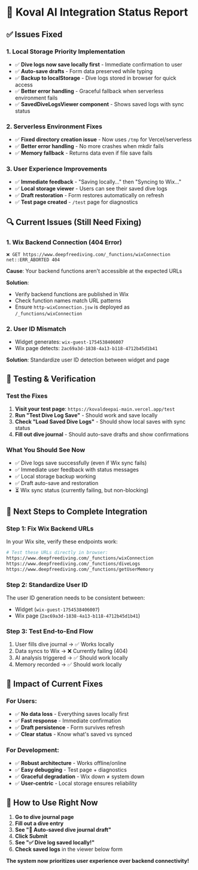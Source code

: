 # 🎯 Koval AI Integration Status Report

## ✅ **Issues Fixed**

### 1. **Local Storage Priority Implementation**

- ✅ **Dive logs now save locally first** - Immediate confirmation to user
- ✅ **Auto-save drafts** - Form data preserved while typing
- ✅ **Backup to localStorage** - Dive logs stored in browser for quick access
- ✅ **Better error handling** - Graceful fallback when serverless environment fails
- ✅ **SavedDiveLogsViewer component** - Shows saved logs with sync status

### 2. **Serverless Environment Fixes**

- ✅ **Fixed directory creation issue** - Now uses `/tmp` for Vercel/serverless
- ✅ **Better error handling** - No more crashes when mkdir fails
- ✅ **Memory fallback** - Returns data even if file save fails

### 3. **User Experience Improvements**

- ✅ **Immediate feedback** - "Saving locally..." then "Syncing to Wix..."
- ✅ **Local storage viewer** - Users can see their saved dive logs
- ✅ **Draft restoration** - Form restores automatically on refresh
- ✅ **Test page created** - `/test` page for diagnostics

## 🔍 **Current Issues (Still Need Fixing)**

### 1. **Wix Backend Connection (404 Error)**

```
❌ GET https://www.deepfreediving.com/_functions/wixConnection net::ERR_ABORTED 404
```

**Cause**: Your backend functions aren't accessible at the expected URLs

**Solution**:

- Verify backend functions are published in Wix
- Check function names match URL patterns
- Ensure `http-wixConnection.jsw` is deployed as `/_functions/wixConnection`

### 2. **User ID Mismatch**

- Widget generates: `wix-guest-1754538406007`
- Wix page detects: `2ac69a3d-1838-4a13-b118-4712b45d1b41`

**Solution**: Standardize user ID detection between widget and page

## 🧪 **Testing & Verification**

### **Test the Fixes**

1. **Visit your test page**: `https://kovaldeepai-main.vercel.app/test`
2. **Run "Test Dive Log Save"** - Should work and save locally
3. **Check "Load Saved Dive Logs"** - Should show local saves with sync status
4. **Fill out dive journal** - Should auto-save drafts and show confirmations

### **What You Should See Now**

- ✅ Dive logs save successfully (even if Wix sync fails)
- ✅ Immediate user feedback with status messages
- ✅ Local storage backup working
- ✅ Draft auto-save and restoration
- ⏳ Wix sync status (currently failing, but non-blocking)

## 🔧 **Next Steps to Complete Integration**

### **Step 1: Fix Wix Backend URLs**

In your Wix site, verify these endpoints work:

```bash
# Test these URLs directly in browser:
https://www.deepfreediving.com/_functions/wixConnection
https://www.deepfreediving.com/_functions/diveLogs
https://www.deepfreediving.com/_functions/getUserMemory
```

### **Step 2: Standardize User ID**

The user ID generation needs to be consistent between:

- Widget (`wix-guest-1754538406007`)
- Wix page (`2ac69a3d-1838-4a13-b118-4712b45d1b41`)

### **Step 3: Test End-to-End Flow**

1. User fills dive journal → ✅ Works locally
2. Data syncs to Wix → ❌ Currently failing (404)
3. AI analysis triggered → ✅ Should work locally
4. Memory recorded → ✅ Should work locally

## 🎯 **Impact of Current Fixes**

### **For Users:**

- ✅ **No data loss** - Everything saves locally first
- ✅ **Fast response** - Immediate confirmation
- ✅ **Draft persistence** - Form survives refresh
- ✅ **Clear status** - Know what's saved vs synced

### **For Development:**

- ✅ **Robust architecture** - Works offline/online
- ✅ **Easy debugging** - Test page + diagnostics
- ✅ **Graceful degradation** - Wix down ≠ system down
- ✅ **User-centric** - Local storage ensures reliability

## 📱 **How to Use Right Now**

1. **Go to dive journal page**
2. **Fill out a dive entry**
3. **See "💾 Auto-saved dive journal draft"**
4. **Click Submit**
5. **See "✅ Dive log saved locally!"**
6. **Check saved logs** in the viewer below form

**The system now prioritizes user experience over backend connectivity!**
